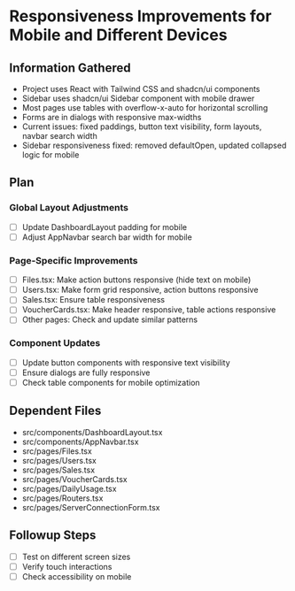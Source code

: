 # Responsiveness Improvements for Mobile and Different Devices

## Information Gathered
- Project uses React with Tailwind CSS and shadcn/ui components
- Sidebar uses shadcn/ui Sidebar component with mobile drawer
- Most pages use tables with overflow-x-auto for horizontal scrolling
- Forms are in dialogs with responsive max-widths
- Current issues: fixed paddings, button text visibility, form layouts, navbar search width
- Sidebar responsiveness fixed: removed defaultOpen, updated collapsed logic for mobile

## Plan
### Global Layout Adjustments
- [ ] Update DashboardLayout padding for mobile
- [ ] Adjust AppNavbar search bar width for mobile

### Page-Specific Improvements
- [ ] Files.tsx: Make action buttons responsive (hide text on mobile)
- [ ] Users.tsx: Make form grid responsive, action buttons responsive
- [ ] Sales.tsx: Ensure table responsiveness
- [ ] VoucherCards.tsx: Make header responsive, table actions responsive
- [ ] Other pages: Check and update similar patterns

### Component Updates
- [ ] Update button components with responsive text visibility
- [ ] Ensure dialogs are fully responsive
- [ ] Check table components for mobile optimization

## Dependent Files
- src/components/DashboardLayout.tsx
- src/components/AppNavbar.tsx
- src/pages/Files.tsx
- src/pages/Users.tsx
- src/pages/Sales.tsx
- src/pages/VoucherCards.tsx
- src/pages/DailyUsage.tsx
- src/pages/Routers.tsx
- src/pages/ServerConnectionForm.tsx

## Followup Steps
- [ ] Test on different screen sizes
- [ ] Verify touch interactions
- [ ] Check accessibility on mobile
